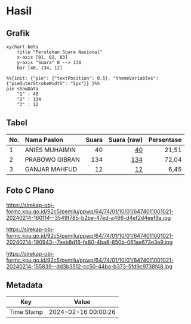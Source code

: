 # Hasil

## Grafik

```mermaid
xychart-beta
    title "Perolehan Suara Nasional"
    x-axis [01, 02, 03]
    y-axis "Suara" 0 --> 134
    bar [40, 134, 12]
```

```mermaid
%%{init: {"pie": {"textPosition": 0.5}, "themeVariables": {"pieOuterStrokeWidth": "5px"}} }%%
pie showData
    "1" : 40
    "2" : 134
    "3" : 12
```

## Tabel

| No. | Nama Paslon    | Suara | Suara (raw) | Persentase |
|:--- |:-------------- | -----:| -----------:| ----------:|
| 1   | ANIES MUHAIMIN | 40    | [40][p-1]   | 21,51      |
| 2   | PRABOWO GIBRAN | 134   | [134][p-2]  | 72,04      |
| 3   | GANJAR MAHFUD  | 12    | [12][p-3]   | 6,45       |


[p-1]: https://github.com/gigit-pemilu/pemilu-2024/blob/main/pilpres/hitung-suara/sub/64-kalimantan-timur/sub/74-kota-bontang/sub/01-bontang-utara/sub/1001-bontang-kuala/sub/021-tps/sub/paslon-1.txt
[p-2]: https://github.com/gigit-pemilu/pemilu-2024/blob/main/pilpres/hitung-suara/sub/64-kalimantan-timur/sub/74-kota-bontang/sub/01-bontang-utara/sub/1001-bontang-kuala/sub/021-tps/sub/paslon-2.txt
[p-3]: https://github.com/gigit-pemilu/pemilu-2024/blob/main/pilpres/hitung-suara/sub/64-kalimantan-timur/sub/74-kota-bontang/sub/01-bontang-utara/sub/1001-bontang-kuala/sub/021-tps/sub/paslon-3.txt

## Foto C Plano

https://sirekap-obj-formc.kpu.go.id/92c5/pemilu/ppwp/64/74/01/10/01/6474011001021-20240214-160114--3549f785-b2be-47ed-a466-d4ef2d4eef9a.jpg

https://sirekap-obj-formc.kpu.go.id/92c5/pemilu/ppwp/64/74/01/10/01/6474011001021-20240214-190943--7aeb8d16-fa80-4ba8-850b-061ae673e3e9.jpg

https://sirekap-obj-formc.kpu.go.id/92c5/pemilu/ppwp/64/74/01/10/01/6474011001021-20240214-155839--dd3b3512-cc50-44ba-b373-5fd9c9738f48.jpg


## Metadata

| Key        | Value               |
| ---------- | ------------------- |
| Time Stamp | 2024-02-16 00:00:26 |



